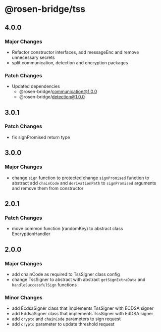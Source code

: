 # @rosen-bridge/tss

## 4.0.0

### Major Changes

- Refactor constructor interfaces, add messageEnc and remove unnecessary secrets
- split communication, detection and encryption packages

### Patch Changes

- Updated dependencies
  - @rosen-bridge/communication@1.0.0
  - @rosen-bridge/detection@1.0.0

## 3.0.1

### Patch Changes

- fix signPromised return type

## 3.0.0

### Major Changes

- change `sign` function to protected
  change `signPromised` function to abstract
  add `chainCode` and `derivationPath` to `signPromised` arguments and remove them from constructor

## 2.0.1

### Patch Changes

- move common function (randomKey) to abstract class EncryptionHandler

## 2.0.0

### Major Changes

- add chainCode as required to TssSigner class config
- change TssSigner to abstract with abstract `getSignExtraData` and `handleSuccessfulSign` functions

### Minor Changes

- add EcdsaSigner class that implements TssSigner with ECDSA signer
- add EddsaSigner class that implements TssSigner with EdDSA signer
- add `crypto` and `chainCode` parameters to sign request
- add `crypto` parameter to update threshold request
